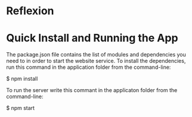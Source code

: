 # Reflexion

# Quick Install and Running the App

The package.json file contains the list of modules and dependencies you need to in order to start the website service.
To install the dependencies, run this command in the application folder from the command-line:

$ npm install

To run the server write this commant in the applicaton folder from the command-line:

$ npm start
